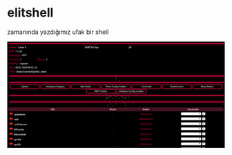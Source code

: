 # elitshell

zamanında yazdığımız ufak bir shell

![Test Image 4](https://raw.githubusercontent.com/mstkyvz/elitshell/main/elitshell/resim_2021-06-17_114017.png)
